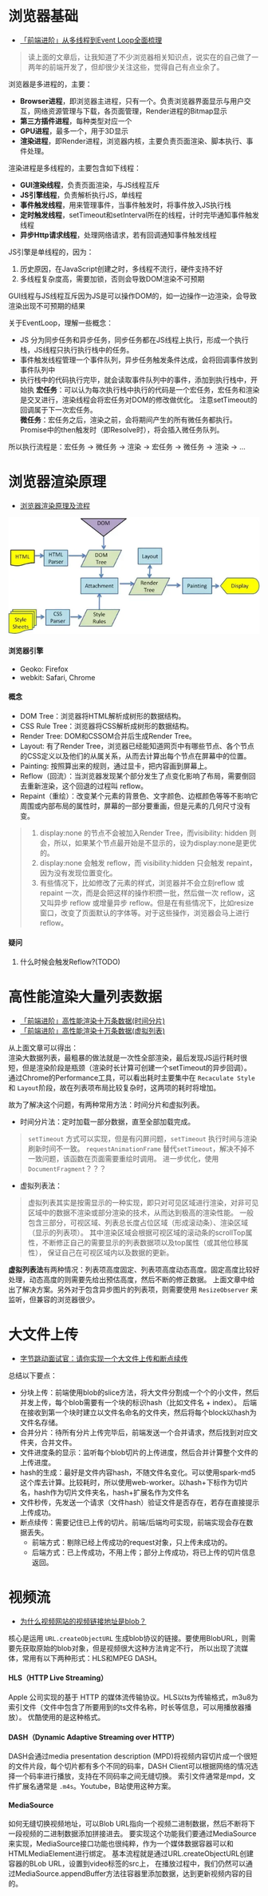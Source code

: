 # 浏览器基础
- [「前端进阶」从多线程到Event Loop全面梳理](https://juejin.im/post/5d5b4c2df265da03dd3d73e5)

> 读上面的文章后，让我知道了不少浏览器相关知识点，说实在的自己做了一两年的前端开发了，但却很少关注这些，觉得自己有点业余了。

浏览器是多进程的，主要：
- **Browser进程**，即浏览器主进程，只有一个。负责浏览器界面显示与用户交互，网络资源管理与下载，各页面管理，Render进程的Bitmap显示
- **第三方插件进程**，每种类型对应一个
- **GPU进程**，最多一个，用于3D显示
- **渲染进程**，即Render进程，浏览器内核，主要负责页面渲染、脚本执行、事件处理。

渲染进程是多线程的，主要包含如下线程：
- **GUI渲染线程**，负责页面渲染，与JS线程互斥
- **JS引擎线程**，负责解析执行JS，单线程
- **事件触发线程**，用来管理事件，当事件触发时，将事件放入JS执行栈
- **定时触发线程**，setTimeout和setInterval所在的线程，计时完毕通知事件触发线程
- **异步Http请求线程**，处理网络请求，若有回调通知事件触发线程

JS引擎是单线程的，因为：
1. 历史原因，在JavaScript创建之时，多线程不流行，硬件支持不好
2. 多线程复杂度高，需要加锁，否则会导致DOM渲染不可预期

GUI线程与JS线程互斥因为JS是可以操作DOM的，如一边操作一边渲染，会导致渲染出现不可预期的结果

关于EventLoop，理解一些概念：
- JS 分为同步任务和异步任务，同步任务都在JS线程上执行，形成一个执行栈，JS线程只执行执行栈中的任务。
- 事件触发线程管理一个事件队列，异步任务触发条件达成，会将回调事件放到事件队列中
- 执行栈中的代码执行完毕，就会读取事件队列中的事件，添加到执行栈中，开始执
**宏任务**：可以认为每次执行栈中执行的代码是一个宏任务，宏任务和渲染是交叉进行，渲染线程会将宏任务对DOM的修改做优化。
注意setTimeout的回调属于下一次宏任务。  
**微任务**：宏任务之后，渲染之前，会将期间产生的所有微任务都执行。Promise中的then触发时（即Resolve时），将会插入微任务队列。

所以执行流程是：宏任务 -> 微任务 -> 渲染 -> 宏任务 -> 微任务 -> 渲染 -> ...

# 浏览器渲染原理
- [浏览器渲染原理及流程](https://www.cnblogs.com/slly/p/6640761.html)

![浏览器渲染过程](img/浏览器渲染过程.png)

#### 浏览器引擎
- Geoko: Firefox
- webkit: Safari, Chrome

#### 概念
- DOM Tree：浏览器将HTML解析成树形的数据结构。
- CSS Rule Tree：浏览器将CSS解析成树形的数据结构。
- Render Tree: DOM和CSSOM合并后生成Render Tree。
- Layout: 有了Render Tree，浏览器已经能知道网页中有哪些节点、各个节点的CSS定义以及他们的从属关系，从而去计算出每个节点在屏幕中的位置。
- Painting: 按照算出来的规则，通过显卡，把内容画到屏幕上。
- Reflow（回流）：当浏览器发现某个部分发生了点变化影响了布局，需要倒回去重新渲染，这个回退的过程叫 reflow。
- Repaint（重绘）：改变某个元素的背景色、文字颜色、边框颜色等等不影响它周围或内部布局的属性时，屏幕的一部分要重画，但是元素的几何尺寸没有变。

> 1. display:none 的节点不会被加入Render Tree，而visibility: hidden 则会，所以，如果某个节点最开始是不显示的，设为display:none是更优的。
> 2. display:none 会触发 reflow，而 visibility:hidden 只会触发 repaint，因为没有发现位置变化。
> 3. 有些情况下，比如修改了元素的样式，浏览器并不会立刻reflow 或 repaint 一次，而是会把这样的操作积攒一批，然后做一次 reflow，这又叫异步 reflow 或增量异步 reflow。但是在有些情况下，比如resize 窗口，改变了页面默认的字体等。对于这些操作，浏览器会马上进行 reflow。

#### 疑问
1. 什么时候会触发Reflow?(TODO)


# 高性能渲染大量列表数据

- [「前端进阶」高性能渲染十万条数据(时间分片)](https://juejin.im/post/5d76f469f265da039a28aff7)
- [「前端进阶」高性能渲染十万条数据(虚拟列表)](https://juejin.im/post/5db684ddf265da4d495c40e5)

从上面文章可以得出：  
渲染大数据列表，最粗暴的做法就是一次性全部渲染，最后发现JS运行耗时很短，但是渲染阶段是瓶颈（渲染时长计算可创建一个setTimeout的异步回调）。
通过Chrome的Performance工具，可以看出耗时主要集中在 `Recaculate Style` 和 `Layout`阶段，故在列表项布局比较复杂时，这两项的耗时将增加。

故为了解决这个问题，有两种常用方法：时间分片和虚拟列表。

+ 时间分片法：定时加载一部分数据，直至全部加载完成。
> `setTimeout` 方式可以实现，但是有闪屏问题，`setTimeout` 执行时间与渲染刷新时间不一致。
> `requestAnimationFrame` 替代`setTimeout`，解决不掉不一致问题，该函数在页面需要重绘时调用。
> 进一步优化，使用`DocumentFragment`？？？
+ 虚拟列表法：
> 虚拟列表其实是按需显示的一种实现，即只对可见区域进行渲染，对非可见区域中的数据不渲染或部分渲染的技术，从而达到极高的渲染性能。
> 一般包含三部分，可视区域、列表总长度占位区域（形成滚动条）、渲染区域（显示的列表项）。
> 其中渲染区域会根据可视区域的滚动条的scrollTop属性，不断修正自己的需要显示的列表数据项以及top属性（或其他位移属性），
> 保证自己在可视区域内以及数据的更新。

**虚拟列表法**有两种情况：列表项高度固定、列表项高度动态高度。固定高度比较好处理，动态高度的则需要先给出预估高度，然后不断的修正数据。
上面文章中给出了解决方案。另外对于包含异步图片的列表项，则需要使用 `ResizeObserver` 来监听，但兼容的浏览器很少。

# 大文件上传
- [字节跳动面试官：请你实现一个大文件上传和断点续传](https://juejin.im/post/5dff8a26e51d4558105420ed)

总结以下要点：
* 分块上传：前端使用blob的slice方法，将大文件分割成一个个的小文件，然后并发上传，每个blob需要有一个块的标识hash（比如文件名 + index）。
后端在接收到第一个块时建立以文件名命名的文件夹，然后将每个block以hash为文件名存储。
* 合并分片：待所有分片上传完毕后，前端发送一个合并请求，然后找到对应文件夹，合并文件。
* 文件进度条的显示：监听每个blob切片的上传进度，然后合并计算整个文件的上传进度。   
* hash的生成：最好是文件内容hash，不随文件名变化。可以使用spark-md5这个库去计算。比较耗时，所以使用web-worker。以hash+下标作为切片名，hash作为切片文件夹名，hash+扩展名作为文件名
* 文件秒传，先发送一个请求（文件hash）验证文件是否存在，若存在直接提示上传成功。
* 断点续传：需要记住已上传的切片。前端/后端均可实现，前端实现会存在数据丢失。
  - 前端方式：剔除已经上传成功的request对象，只上传未成功的。
  - 后端方式：已上传成功，不用上传；部分上传成功，将已上传的切片信息返回。

# 视频流
- [为什么视频网站的视频链接地址是blob？](https://juejin.im/post/5d1ea7a8e51d454fd8057bea)

核心是运用 `URL.createObjectURL` 生成blob协议的链接。要使用BlobURL，则需要先获取原始的blob对象，但是视频很大这种方法肯定不行，
所以出现了流媒体，常用有以下两种形式：HLS和MPEG DASH。

#### HLS（HTTP Live Streaming）
Apple 公司实现的基于 HTTP 的媒体流传输协议。HLS以ts为传输格式，m3u8为索引文件（文件中包含了所要用到的ts文件名称，时长等信息，可以用播放器播放）。
优酷使用的是这种格式。

#### DASH（Dynamic Adaptive Streaming over HTTP）
DASH会通过media presentation description (MPD)将视频内容切片成一个很短的文件片段，每个切片都有多个不同的码率，DASH Client可以根据网络的情况选择一个码率进行播放，支持在不同码率之间无缝切换。
索引文件通常是mpd，文件扩展名通常是 `.m4s`。Youtube，B站使用这种方案。

#### MediaSource
如何无缝切换视频地址，可以Blob URL指向一个视频二进制数据，然后不断将下一段视频的二进制数据添加拼接进去。
要实现这个功能我们要通过MediaSource来实现，MediaSource接口功能也很纯粹，作为一个媒体数据容器可以和HTMLMediaElement进行绑定。
基本流程就是通过URL.createObjectURL创建容器的BLob URL，设置到video标签的src上，
在播放过程中，我们仍然可以通过MediaSource.appendBuffer方法往容器里添加数据，达到更新视频内容的目的。